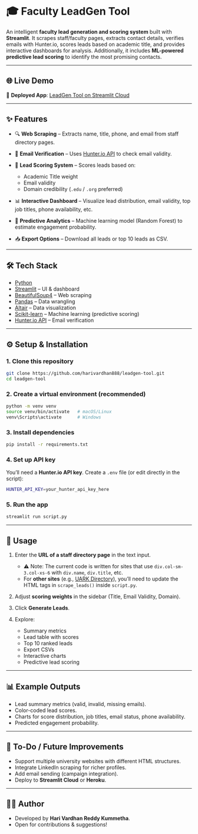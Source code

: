 # 🎓 Faculty LeadGen Tool

An intelligent **faculty lead generation and scoring system** built with **Streamlit**.
It scrapes staff/faculty pages, extracts contact details, verifies emails with Hunter.io, scores leads based on academic title, and provides interactive dashboards for analysis.
Additionally, it includes **ML-powered predictive lead scoring** to identify the most promising contacts.

---

## 🌐 Live Demo

🔗 **Deployed App**: [LeadGen Tool on Streamlit Cloud](https://scriptpy-qijtnowamhp6c59e2xysx6.streamlit.app/)

---

## ✨ Features

* 🔍 **Web Scraping** – Extracts name, title, phone, and email from staff directory pages.
* 📧 **Email Verification** – Uses [Hunter.io API](https://hunter.io/) to check email validity.
* 🎯 **Lead Scoring System** – Scores leads based on:

  * Academic Title weight
  * Email validity
  * Domain credibility (`.edu` / `.org` preferred)
* 📊 **Interactive Dashboard** – Visualize lead distribution, email validity, top job titles, phone availability, etc.
* 🤖 **Predictive Analytics** – Machine learning model (Random Forest) to estimate engagement probability.
* 📥 **Export Options** – Download all leads or top 10 leads as CSV.

---

## 🛠️ Tech Stack

* [Python](https://www.python.org/)
* [Streamlit](https://streamlit.io/) – UI & dashboard
* [BeautifulSoup4](https://www.crummy.com/software/BeautifulSoup/) – Web scraping
* [Pandas](https://pandas.pydata.org/) – Data wrangling
* [Altair](https://altair-viz.github.io/) – Data visualization
* [Scikit-learn](https://scikit-learn.org/) – Machine learning (predictive scoring)
* [Hunter.io API](https://hunter.io/) – Email verification

---

## ⚙️ Setup & Installation

### 1. Clone this repository

```bash
git clone https://github.com/harivardhan888/leadgen-tool.git
cd leadgen-tool
```

### 2. Create a virtual environment (recommended)

```bash
python -m venv venv
source venv/bin/activate   # macOS/Linux
venv\Scripts\activate      # Windows
```

### 3. Install dependencies

```bash
pip install -r requirements.txt
```

### 4. Set up API key

You’ll need a **Hunter.io API key**. Create a `.env` file (or edit directly in the script):

```bash
HUNTER_API_KEY=your_hunter_api_key_here
```

### 5. Run the app

```bash
streamlit run script.py
```

---

## 🚀 Usage

1. Enter the **URL of a staff directory page** in the text input.

   * ⚠️ Note: The current code is written for sites that use `div.col-sm-3.col-xs-6` with `div.name`, `div.title`, etc.
   * For **other sites** (e.g., [UARK Directory](https://cied.uark.edu/directory/?utm_source=chatgpt.com)), you’ll need to update the HTML tags in `scrape_leads()` inside `script.py`.

2. Adjust **scoring weights** in the sidebar (Title, Email Validity, Domain).

3. Click **Generate Leads**.

4. Explore:

   * Summary metrics
   * Lead table with scores
   * Top 10 ranked leads
   * Export CSVs
   * Interactive charts
   * Predictive lead scoring

---

## 📊 Example Outputs

* Lead summary metrics (valid, invalid, missing emails).
* Color-coded lead scores.
* Charts for score distribution, job titles, email status, phone availability.
* Predicted engagement probability.

---

## 📝 To-Do / Future Improvements

* Support multiple university websites with different HTML structures.
* Integrate LinkedIn scraping for richer profiles.
* Add email sending (campaign integration).
* Deploy to **Streamlit Cloud** or **Heroku**.

---

## 👨‍💻 Author

* Developed by **Hari Vardhan Reddy Kummetha**.
* Open for contributions & suggestions!
